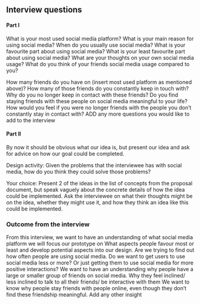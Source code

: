 ## Interview questions

#### Part I

What is your most used social media platform?
What is your main reason for using social media?
When do you usually use social media?
What is your favourite part about using social media?
What is your least favourite part about using social media?
What are your thoughts on your own social media usage?
What do you think of your friends social media usage compared to you?

How many friends do you have on (insert most used platform as mentioned above)?
How many of those friends do you constantly keep in touch with?
Why do you no longer keep in contact with these friends?
Do you find staying friends with these people on social media meaningful to your life?
How would you feel if you were no longer friends with the people you don’t constantly stay in contact with?
ADD any more questions you would like to add to the interview

#### Part II

By now it should be obvious what our idea is, but present our idea and ask for advice on how our goal could be completed.

Design activity: Given the problems that the interviewee has with social media, how do you think they could solve those problems?

Your choice: Present 2 of the ideas in the list of concepts from the proposal document, but speak vaguely about the concrete details of how the idea could be implemented. Ask the interviewee on what their thoughts might be on the idea, whether they might use it, and how they think an idea like this could be implemented.



### Outcome from the interview

From this interview, we want to have an understanding of what social media platform we will focus our prototype on
What aspects people favour most or least and develop potential aspects into our design.
Are we trying to find out how often people are using social media. Do we want to get users to use social media less or more? Or just getting them to use social media for more positive interactions?
We want to have an understanding why people have a large or smaller group of friends on social media.
Why they feel inclined/ less inclined to talk to all their friends/ be interactive with them
We want to know why people stay friends with people online, even though they don’t find these friendship meaningful.
Add any other insight

